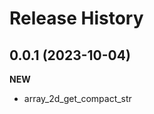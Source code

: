 Release History
===============

0.0.1 (2023-10-04)
-------------------
**NEW**
- array_2d_get_compact_str
